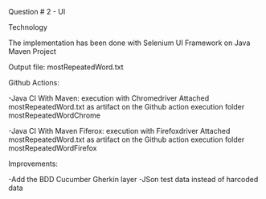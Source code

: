 Question # 2 - UI

Technology

The implementation has been done with Selenium UI Framework on Java Maven Project

Output file: mostRepeatedWord.txt

Github Actions:

-Java CI With Maven: execution with Chromedriver
  Attached mostRepeatedWord.txt as artifact on the Github action execution folder mostRepeatedWordChrome

-Java CI With Maven Fiferox: execution with Firefoxdriver
   Attached mostRepeatedWord.txt as artifact on the Github action execution folder mostRepeatedWordFirefox


Improvements:

-Add the BDD Cucumber Gherkin layer
-JSon test data instead of harcoded data
